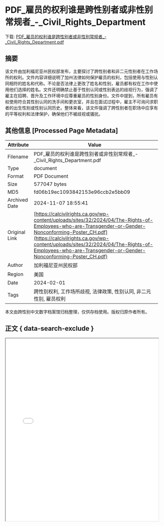 # PDF_雇员的权利谁是跨性别者或非性别常规者_-_Civil_Rights_Department

<!-- tcd_download_link -->
下载: <a href="PDF_雇员的权利谁是跨性别者或非性别常规者_-_Civil_Rights_Department.pdf" download>PDF_雇员的权利谁是跨性别者或非性别常规者_-_Civil_Rights_Department.pdf</a>
<!-- tcd_download_link_end -->

## 摘要

<!-- tcd_abstract -->
该文件由加利福尼亚州民权部发布，主要探讨了跨性别者和非二元性别者在工作场所的权利。文件内容详细说明了加州法律如何保护雇员的权利，包括使用与性别认同相符的姓名和代称。不论是否法律上更改了姓名和性别，雇员都有权在工作中使用他们选择的姓名。文件还明确禁止基于性别认同或性别表达的歧视行为，强调了雇主在招聘、晋升及工作环境中应尊重雇员的性别身份。文件中提到，所有雇员有权使用符合其性别认同的洗手间和更衣室，并且在面试过程中，雇主不可询问求职者的出生性别或性别认同历史。整体来看，该文件强调了跨性别者在职场中应享有的平等权利和法律保护，确保他们不被歧视或骚扰。

<!-- tcd_abstract_end -->

## 其他信息 [Processed Page Metadata]

| Attribute       | Value                                  |
|-----------------|----------------------------------------|
| Filename        | PDF_雇员的权利谁是跨性别者或非性别常规者_-_Civil_Rights_Department.pdf                             |
| Type            | document                                 |
| Format          | PDF Document                               |
| Size            | 577047 bytes                           |
| MD5             | fd06b19ec1093842153e96ccb2e5bb09                                  |
| Archived Date   | 2024-11-07 18:55:41                             |
| Original Link   | [https://calcivilrights.ca.gov/wp-content/uploads/sites/32/2024/04/The-Rights-of-Employees-who-are-Transgender-or-Gender-Nonconforming-Poster_CH.pdf](https://calcivilrights.ca.gov/wp-content/uploads/sites/32/2024/04/The-Rights-of-Employees-who-are-Transgender-or-Gender-Nonconforming-Poster_CH.pdf)                         |
| Author          | 加利福尼亚州民权部                               |
| Region          | 美国                               |
| Date            | 2024-02-01                                 |
| Tags            | 跨性别权利, 工作场所歧视, 法律政策, 性别认同, 非二元性别, 雇员权利                                 |

本文由跨性别中文数字档案馆归档整理，仅供存档使用。版权归原作者所有。


## 正文 { data-search-exclude }

<!-- tcd_main_text -->
<iframe src="../PDF_雇员的权利谁是跨性别者或非性别常规者_-_Civil_Rights_Department.pdf" width="100%" height="600px">
    <p>无法显示PDF，请下载查看。</p>
</iframe>
<!-- tcd_main_text_end -->

